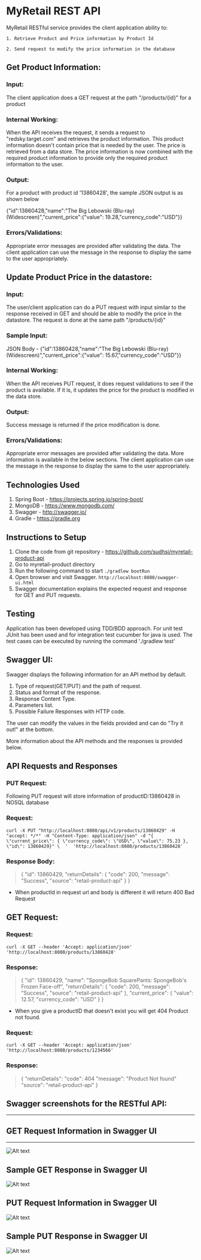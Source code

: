 # MyRetail REST API

MyRetail RESTful service provides the client application ability to:

    1. Retrieve Product and Price information by Product Id

    2. Send request to modify the price information in the database

Get Product Information:
-----------------------

### Input: 
The client application does a GET request at the path "/products/{id}" for a product 

### Internal Working: 
When the API receives the request, it sends a request to "redsky.target.com" and retrieves the 
product information. This product information doesn't contain price that is needed by the user. The price is retrieved
from a data store. The price information is now combined with the required product information to provide only the 
required product information to the user.

### Output: 
For a product with product id '13860428', the sample JSON output is as shown below

{"id":13860428,"name":"The Big Lebowski (Blu-ray) (Widescreen)","current_price":{"value": 19.28,"currency_code":"USD"}}

### Errors/Validations: 
Appropriate error messages are provided after validating the data. The client application can use the message in the response to display the same to the user appropriately.


Update Product Price in the datastore:
-------------------------------------

### Input: 
The user/client application can do a PUT request with input similar to the response received in GET and should be able
to modify the price in the datastore. The request is done at the same path "/products/{id}"

### Sample Input: 
JSON Body - {"id":13860428,"name":"The Big Lebowski (Blu-ray) (Widescreen)","current_price":{"value": 15.67,"currency_code":"USD"}}

### Internal Working: 
When the API receives PUT request, it does request validations to see if the product is available. If it is, 
it updates the price for the product is modified in the data store.

### Output: 
Success message is returned if the price modification is done.

### Errors/Validations: 
Appropriate error messages are provided after validating the data. More information is available in 
the below sections. The client application can use the message in the response to display the same to the user appropriately.

Technologies Used
-----------------

1. Spring Boot - https://projects.spring.io/spring-boot/
2. MongoDB - https://www.mongodb.com/
3. Swagger - http://swagger.io/
4. Gradle - https://gradle.org

Instructions to Setup
---------------------
1. Clone the code from git repository - https://github.com/sudhsi/myretail-product-api
2. Go to myretail-product directory
3. Run the following command to start
`./gradlew bootRun`
4. Open browser and visit Swagger.
`http://localhost:8080/swagger-ui.html`
5. Swagger documentation explains the expected request and response for GET and PUT requests.

Testing
-------
Application has been developed using TDD/BDD approach.
For unit test JUnit has been used and for integration test cucumber for java is used.
The test cases can be executed by running the command './gradlew test'

Swagger UI:
----------
Swagger displays the following information for an API method by default.

  1. Type of request(GET/PUT) and the path of request.
  2. Status and format of the response.
  3. Response Content Type.
  4. Parameters list.
  5. Possible Failure Responses with HTTP code.

The user can modify the values in the fields provided and can do "Try it out!" at the bottom.

More information about the API methods and the responses is provided below.

API Requests and Responses
--------------------------
### PUT Request:

Following PUT request will store information of productID:13860428 in NOSQL database

### Request:

`curl -X PUT "http://localhost:8080/api/v1/products/13860429" -H "accept: */*" -H "Content-Type: application/json" -d "{ \"current_price\": { \"currency_code\": \"USD\", \"value\": 75.23 }, \"id\": 13860429}" \ 
  ' 
 'http://localhost:8080/products/13860428'`
  
### Response Body:

>{
  "id": 13860429,
  "returnDetails": {
    "code": 200,
    "message": "Success",
    "source": "retail-product-api"
  }
}
 
* When productId in request url and body is different it will return 400 Bad Request

## GET Request:
 
### Request:
 
 `curl -X GET --header 'Accept: application/json' 'http://localhost:8080/products/13860428'`
 
 ### Response:
 
 >{
   "id": 13860429,
   "name": "SpongeBob SquarePants: SpongeBob's Frozen Face-off",
   "returnDetails": {
     "code": 200,
     "message": "Success",
     "source": "retail-product-api"
   },
   "current_price": {
     "value": 12.57,
     "currency_code": "USD"
   }
 }
 
 * When you give a productID that doesn't exist you will get 404 Product not found.
 
 ### Request:
 
 `curl -X GET --header 'Accept: application/json' 'http://localhost:8080/products/1234566'`
 
 ### Response:
 
 >{
   "returnDetails": 
        "code": 404
        "message": "Product Not found"
        "source": "retail-product-api"
 }
 
 ## Swagger screenshots for the RESTful API:
 ---------------------------------------

 ## GET Request Information in Swagger UI
 ---------------------------------
 ![Alt text](/Default_GetProductInfo.png?raw=true "Default GET Information")

 Sample GET Response  in Swagger UI
 --------------------------------------------
 ![Alt text](/Sample_GET_Success.png?raw=true "Sample GET Response")

 PUT Request Information in Swagger UI
 ---------------------------------------------
 ![Alt text](/Default_PutRequest.png?raw=true "Default POST Information")

 Sample PUT Response in Swagger UI
 ---------------------------------
 ![Alt text](/Sample_PUT_Success.png?raw=true "Sample POST Response")